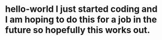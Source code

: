# hello-world I just started coding and I am hoping to do this for a job in the future so hopefully this works out.
